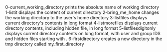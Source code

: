 0-current_working_directory prints the absolute name of working directory
1-listit displays the content of current directory
2-bring_me_home changes the working directory to the user's home directory
3-listfiles displays current directory's contents in long format
4-listmorefiles displays current directory contents, including hidden file, in long format
5-listfilesdigitonly displays current directory contents on long format, with user and group IDS and hidden files starting with .
6-firstdirectory creates a new directory in the tmp directory called my_first_directory
